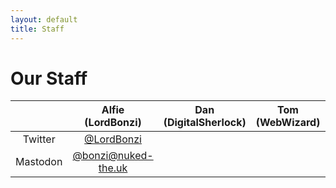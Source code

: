 ```yaml
---
layout: default
title: Staff
---
```


# Our Staff

|   | Alfie (LordBonzi) | Dan (DigitalSherlock) | Tom (WebWizard) | Q (TheEnbyperor) |
| :-: | :-: | :-: | :-: | :-: |
| Twitter | [@LordBonzi](https://twitter.com/LordBonzi) | | | |
| Mastodon | [@bonzi@nuked-the.uk](https://nuked-the.uk/@bonzi) | | | |
